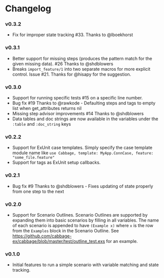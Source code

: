 # Changelog

### v0.3.2
- Fix for improper state tracking #33. Thanks to @lboekhorst

### v0.3.1
- Better support for missing steps (produces the pattern match for the given missing data). #26 Thanks to @shdblowers
- Breaks `import_feature/1` into two separate macros for more explicit control. Issue #21. Thanks for @hisapy for the suggestion.

### v0.3.0
- Support for running specific tests #15 on a specific line number.
- Bug fix #19 Thanks to @rawkode - Defaulting steps and tags to empty list when get_attributes returns nil
- Missing step advisor improvements #14 Thanks to @shdblowers
- Data tables and doc strings are now available in the variables under the `:table` and `:doc_string` keys

### v0.2.2
- Support for ExUnit case templates. Simply specify the case template module name like
`use Cabbage, template: MyApp.ConnCase, feature: "some_file.feature"`
- Support for tags as ExUnit setup callbacks.

### v0.2.1
- Bug fix #9 Thanks to @shdblowers - Fixes updating of state properly from one step to the next

### v0.2.0
- Support for Scenario Outlines. Scenario Outlines are supported by expanding them into
basic scenarios by filling in all variables. The name of each scenario is appended to have
`(Example x)` where `x` is the row from the `Examples` block in the Scenario Outline. See
https://github.com/cabbage-ex/cabbage/blob/master/test/outline_test.exs for an example.

### v0.1.0

- Initial features to run a simple scenario with variable matching and state tracking.
